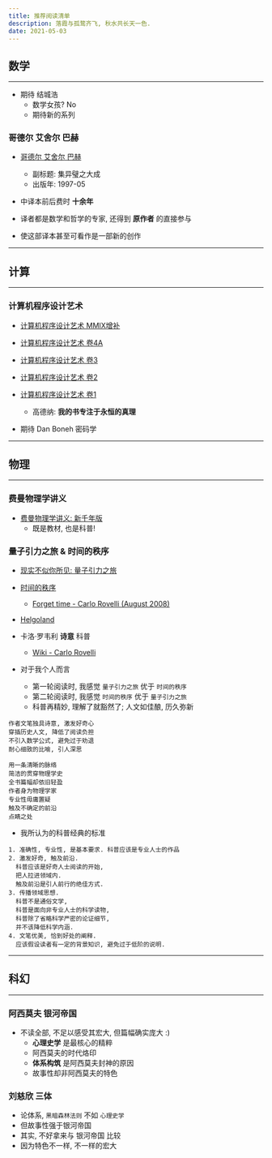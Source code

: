 ```yaml
---
title: 推荐阅读清单
description: 落霞与孤鹜齐飞, 秋水共长天一色.
date: 2021-05-03
---
```


## 数学

------------------

* 期待 结城浩
  - 数学女孩? No
  - 期待新的系列

### 哥德尔 艾舍尔 巴赫

* [哥德尔 艾舍尔 巴赫](https://book.douban.com/subject/1291204/)
  - 副标题: 集异璧之大成
  - 出版年: 1997-05

* 中译本前后费时 **十余年**
* 译者都是数学和哲学的专家, 还得到 **原作者** 的直接参与
* 使这部译本甚至可看作是一部新的创作

------------------

## 计算

------------------

### 计算机程序设计艺术

* [计算机程序设计艺术 MMIX增补](https://book.douban.com/subject/35170836/)
* [计算机程序设计艺术 卷4A](https://book.douban.com/subject/34452973/)
* [计算机程序设计艺术 卷3](https://book.douban.com/subject/26953756/)
* [计算机程序设计艺术 卷2](https://book.douban.com/subject/26850558/)
* [计算机程序设计艺术 卷1](https://book.douban.com/subject/26681685/)
  - 高德纳: **我的书专注于永恒的真理**

* 期待 Dan Boneh 密码学

------------------

## 物理

------------------

### 费曼物理学讲义

* [费曼物理学讲义: 新千年版](https://book.douban.com/subject/26662048/)
  - 既是教材, 也是科普!

### 量子引力之旅 & 时间的秩序

* [现实不似你所见: 量子引力之旅](https://book.douban.com/subject/27156306/)
* [时间的秩序](https://book.douban.com/subject/33424487/)
  - [Forget time - Carlo Rovelli (August 2008)](https://arxiv.org/pdf/0903.3832.pdf)
* [Helgoland](https://book.douban.com/subject/35265189/)

* 卡洛·罗韦利 **诗意** 科普
  - [Wiki - Carlo Rovelli](https://en.wikipedia.org/wiki/Carlo_Rovelli)

* 对于我个人而言
  - 第一轮阅读时, 我感觉 `量子引力之旅` 优于 `时间的秩序`
  - 第二轮阅读时, 我感觉 `时间的秩序` 优于 `量子引力之旅`
  - 科普再精妙, 理解了就豁然了; 人文如佳酿, 历久弥新

```
作者文笔独具诗意, 激发好奇心
穿插历史人文, 降低了阅读负担
不引入数学公式, 避免过于劝退
耐心细致的比喻, 引人深思

用一条清晰的脉络
简洁的贯穿物理学史
全书篇幅却依旧轻盈
作者身为物理学家
专业性毋庸置疑
触及不确定的前沿
点睛之处
```

* 我所认为的科普经典的标准

```
1. 准确性, 专业性, 是基本要求. 科普应该是专业人士的作品
2. 激发好奇, 触及前沿.
  科普应该是好奇人士阅读的开始,
  把人拉进领域内.
  触及前沿是引人前行的绝佳方式.
3. 传播领域思想.
  科普不是通俗文学,
  科普是面向非专业人士的科学读物,
  科普除了省略科学严密的论证细节,
  并不该降低科学内涵.
4. 文笔优美, 恰到好处的阐释.
  应该假设读者有一定的背景知识, 避免过于低阶的说明.
```

------------------

## 科幻

------------------

### 阿西莫夫 银河帝国

* 不读全部, 不足以感受其宏大, 但篇幅确实庞大 :)
  - **心理史学** 是最核心的精粹
  - 阿西莫夫的时代烙印
  - **体系构筑** 是阿西莫夫封神的原因
  - 故事性却非阿西莫夫的特色

### 刘慈欣 三体

* 论体系, `黑暗森林法则` 不如 `心理史学`
* 但故事性强于银河帝国
* 其实, 不好拿来与 银河帝国 比较
* 因为特色不一样, 不一样的宏大
